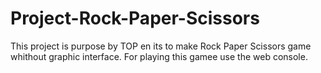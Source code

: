 # Project-Rock-Paper-Scissors
This project is purpose by TOP en its to make Rock Paper Scissors game whithout graphic interface.  For playing this gamee use the web console.
